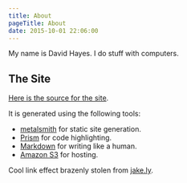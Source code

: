```yaml
---
title: About
pageTitle: About
date: 2015-10-01 22:06:00
---
```


My name is David Hayes. I do stuff with computers.

## The Site

[Here is the source for the site][drhayes.io].

It is generated using the following tools:

  * [metalsmith][] for static site generation.
  * [Prism][prismjs] for code highlighting.
  * [Markdown][markdown] for writing like a human.
  * [Amazon S3][s3] for hosting.

Cool link effect brazenly stolen from [jake.ly][jakely].


  [drhayes.io]: http://github.com/drhayes/drhayes.io
  [metalsmith]: http://metalsmith.io/
  [prismjs]: http://prismjs.com/
  [markdown]: https://daringfireball.net/projects/markdown/
  [s3]: https://aws.amazon.com/s3/
  [jakely]: http://jake.ly/
